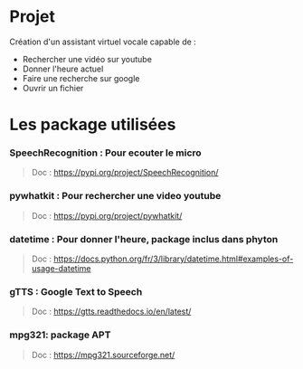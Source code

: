 # Projet

Création d'un assistant virtuel vocale capable de :

- Rechercher une vidéo sur youtube
- Donner l'heure actuel
- Faire une recherche sur google
- Ouvrir un fichier

# Les package utilisées

### SpeechRecognition : Pour ecouter le micro

> Doc : https://pypi.org/project/SpeechRecognition/

### pywhatkit : Pour rechercher une video youtube

> Doc : https://pypi.org/project/pywhatkit/

### datetime : Pour donner l'heure, package inclus dans phyton

> Doc : https://docs.python.org/fr/3/library/datetime.html#examples-of-usage-datetime

### gTTS : Google Text to Speech

> Doc : https://gtts.readthedocs.io/en/latest/

### mpg321: package APT

> Doc : https://mpg321.sourceforge.net/
